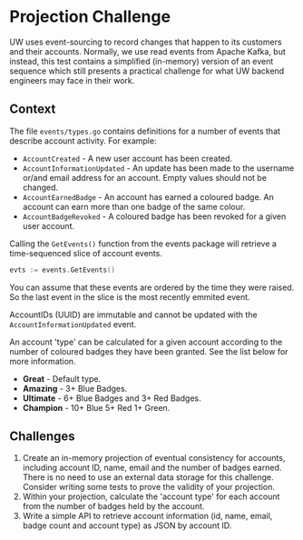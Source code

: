 # Projection Challenge

UW uses event-sourcing to record changes that happen to its customers and their accounts. Normally, we use read events from Apache Kafka, but instead, this test contains a simplified (in-memory) version of an event sequence which still presents a practical challenge for what UW backend engineers may face in their work.

## Context

The file `events/types.go` contains definitions for a number of events that describe account activity. For example:

- `AccountCreated` - A new user account has been created.
- `AccountInformationUpdated` - An update has been made to the username or/and email address for an account. Empty values should not be changed.
- `AccountEarnedBadge` - An account has earned a coloured badge. An account can earn more than one badge of the same colour.
- `AccountBadgeRevoked` - A coloured badge has been revoked for a given user account.

Calling the `GetEvents()` function from the events package will retrieve a time-sequenced slice of account events.

```go
evts := events.GetEvents()
```

You can assume that these events are ordered by the time they were raised. So the last event in the slice is the most recently emmited event.

AccountIDs (UUID) are immutable and cannot be updated with the `AccountInformationUpdated` event.

An account 'type' can be calculated for a given account according to the number of coloured badges they have been granted. See the list below for more information.

- **Great** - Default type.
- **Amazing** - 3+ Blue Badges.
- **Ultimate** - 6+ Blue Badges and 3+ Red Badges.
- **Champion** - 10+ Blue 5+ Red 1+ Green.

## Challenges

1. Create an in-memory projection of eventual consistency for accounts, including account ID, name, email and the number of badges earned. There is no need to use an external data storage for this challenge. Consider writing some tests to prove the validity of your projection.
2. Within your projection, calculate the 'account type' for each account from the number of badges held by the account.
3. Write a simple API to retrieve account information (id, name, email, badge count and account type) as JSON by account ID.